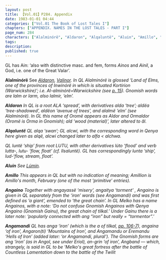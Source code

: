```yaml
---
layout: post
title: 【Vol.01】P284. Appendix
date: 1983-01-01 04:44
categories: ["Vol.01 The Book of Lost Tales I"]
chapters: ["APPENDIX. NAMES IN THE LOST TALES - PART I"]
page_num: 284
characters: ["Alalminórë", "Aldaron", "Alqaluntë", "Aluin", "Amillo", "Angaino", "Angamandi"]
tags: 
description: 
published: true
---
```


GL has Ain: ‘also with distinctive masc. and fem, forms <I>Ainos</I> and <I>Ainil</I>, a God, i.e. one of the Great Valar’.

<B>Alalminórë</B>  See <I>[Aldaron]({{site.baseurl}}/characters#Aldaron), [Valinor]({{site.baseurl}}/characters#Valinor</I>). In QL <I>Alalminórë</I> is glossed ‘Land of Elms, one of the provinces of Inwinórë in which is situated Kortirion (Warwickshire)’; i.e. <I>Al-alminórë=</I>Warwickshire (see [p. 15]({{site.baseurl}}/vol01-p15)). Gnomish words are <I>lalm</I> or <I>larm</I>, also <I>lalmir</I>, ‘elm’.

<B>Aldaron</B>   In QL is a root ALA ‘spread’, with derivatives <I>alda</I> ‘tree’; <I>aldëa</I> ‘tree-shadowed’, <I>aldëon</I> ‘avenue of trees', and <I>alalmë</I> ‘elm’ (see <I>Alalminórë</I>). In GL this name of Oromë appears as <I>Aldor</I> and <I>Ormaldor (Oromë</I> is <I>Orma</I> in Gnomish); <I>ald</I> ‘wood (material)’, later altered to âl.

<B>Alqaluntë</B>  QL <I>alqa</I> ‘swan’; GL <I>alcwi</I>, with the corresponding word in Qenya here given as <I>alqë, alcwi</I> changed later to <I>alfa < alchwa</I>.

QL <I>luntë</I> ‘ship’ from root LUTU, with other derivatives <I>lúto</I> ‘flood’ and verb <I>lutta-, lutu-</I> ‘flow, float’ (cf. I<I>lsaluntë</I>). GL has correspondingly <I>lunta</I> ‘ship’, <I>lud-</I>‘flow, stream, float’.

<B>Aluin</B>   See <I>[Lúmin]({{site.baseurl}}/characters#Lúmin</I>).

<B>Amillo</B>   This appears in QL but with no indication of meaning; <I>Amillion</I> is Amillo's month, February (one of the most ‘primitive’ entries).

<B>Angaino</B>   Together with <I>angayassë</I> ‘misery’, <I>angaitya</I> ‘torment’ , <I>Angaino</I> is given in QL separately from the ‘iron’ words (see <I>Angamandi</I>) and was first defined as ‘a giant’, emended to ‘the great chain’. In GL Melko has a name <I>Angainos</I>, with a note: ‘Do not confuse Gnomish <I>Angainos</I> with Qenya <I>Angaino</I> (Gnomish <I>Gainu)</I>, the great chain <I>of tilkal.’</I> Under <I>Gainu</I> there is a later note: ‘popularly connected with <I>ang</I> “iron” but really = “tormentor”.’

<B>Angamandi</B>   QL has <I>anga</I> ‘iron’ (which is the <I>a</I> of <I>tilkal</I>, [pp. 106-7]({{site.baseurl}}/vol01-p106)), <I>angaina</I> ‘of iron’, <I>Angaron(ti</I>) ‘Mountains of Iron’, and <I>Angamandu</I> or <I>Eremandu</I> ‘Hells of Iron’ (added later: ‘or <I>Angamandi</I>, plural’). The Gnomish forms are <I>ang</I> ‘iron’ (as in <I>Angol</I>, see under <I>Eriol), an-grin</I> ‘of iron’, <I>Angband —</I> which, strangely, is said in GL to be ’Melko's great fortress after the battle of Countless Lamentation down to the battle of the Twilit

